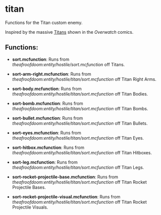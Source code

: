 # titan
Functions for the Titan custom enemy.

Inspired by the massive [Titans](https://overwatch.gamepedia.com/Titan) shown in the *Overwatch* comics.

## Functions:
  - **sort.mcfunction**: Runs from *theafroofdoom:entity/hostile/sort.mcfunction* off Titans.

  - **sort-arm-right.mcfunction**: Runs from *theafroofdoom:entity/hostile/titan/sort.mcfunction* off Titan Right Arms.

  - **sort-body.mcfunction**: Runs from *theafroofdoom:entity/hostile/titan/sort.mcfunction* off Titan Bodies.

  - **sort-bomb.mcfunction**: Runs from *theafroofdoom:entity/hostile/titan/sort.mcfunction* off Titan Bombs.

  - **sort-bullet.mcfunction**: Runs from *theafroofdoom:entity/hostile/titan/sort.mcfunction* off Titan Bullets.

  - **sort-eyes.mcfunction**: Runs from *theafroofdoom:entity/hostile/titan/sort.mcfunction* off Titan Eyes.

  - **sort-hitbox.mcfunction**: Runs from *theafroofdoom:entity/hostile/titan/sort.mcfunction* off Titan Hitboxes.

  - **sort-leg.mcfunction**: Runs from *theafroofdoom:entity/hostile/titan/sort.mcfunction* off Titan Legs.

  - **sort-rocket-projectile-base.mcfunction**: Runs from *theafroofdoom:entity/hostile/titan/sort.mcfunction* off Titan Rocket Projectile Bases.

  - **sort-rocket-projectile-visual.mcfunction**: Runs from *theafroofdoom:entity/hostile/titan/sort.mcfunction* off Titan Rocket Projectile Visuals.

